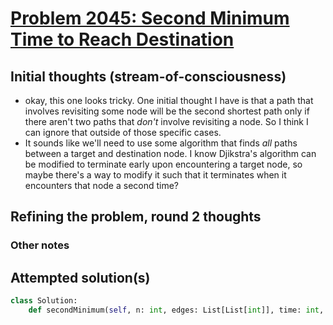 # [Problem 2045: Second Minimum Time to Reach Destination](https://leetcode.com/problems/second-minimum-time-to-reach-destination/description/?envType=daily-question)

## Initial thoughts (stream-of-consciousness)

- okay, this one looks tricky. One initial thought I have is that a path that involves revisiting some node will be the second shortest path only if there aren't two paths that *don't* involve revisiting a node. So I think I can ignore that outside of those specific cases.
- It sounds like we'll need to use some algorithm that finds *all* paths between a target and destination node. I know Djikstra's algorithm can be modified to terminate early upon encountering a target node, so maybe there's a way to modify it such that it terminates when it encounters that node a second time?

## Refining the problem, round 2 thoughts

### Other notes

## Attempted solution(s)

```python
class Solution:
    def secondMinimum(self, n: int, edges: List[List[int]], time: int, change: int) -> int:

```
